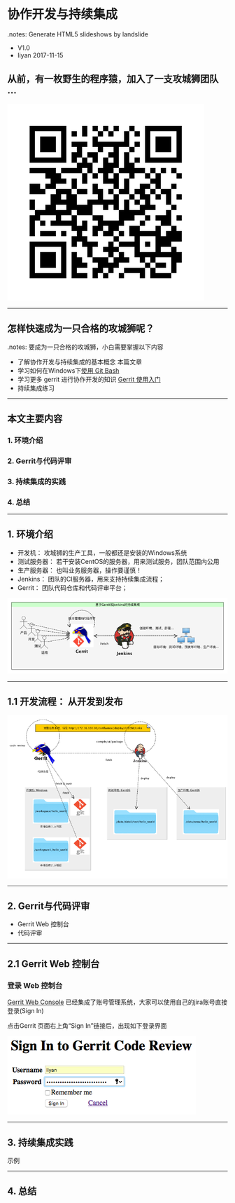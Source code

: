 # 协作开发与持续集成
.notes: Generate HTML5 slideshows by landslide

<!-- landslide index.md --relative --copy-theme -d index.html -->

 * V1.0
 * liyan 2017-11-15

## 从前，有一枚野生的程序猿，加入了一支攻城狮团队 …

<!-- .qr: 450|http://172.16.100.90:10000/slide/gerrit/ -->
![QR Code](images/qr-code.png)

---

## 怎样快速成为一只合格的攻城狮呢？
.notes: 要成为一只合格的攻城狮，小白需要掌握以下内容

* 了解协作开发与持续集成的基本概念 本篇文章
* 学习如何在Windows下[使用 Git Bash](./git-bash.html) 
* 学习更多 gerrit 进行协作开发的知识 [Gerrit 使用入门](./gerrit.html)
* 持续集成练习


---

## 本文主要内容

### 1. 环境介绍
### 2. Gerrit与代码评审
### 3. 持续集成的实践
### 4. 总结

---

## 1. 环境介绍

* 开发机： 攻城狮的生产工具，一般都还是安装的Windows系统
* 测试服务器： 若干安装CentOS的服务器，用来测试服务，团队范围内公用
* 生产服务器： 也叫业务服务器，操作要谨慎！
* Jenkins： 团队的CI服务器，用来支持持续集成流程；
* Gerrit： 团队代码仓库和代码评审平台；

![CI Overview](images/ci_overview.png)

---

## 1.1 开发流程： 从开发到发布

![Jenkins Process](images/git-jenkins-process.png)

---

## 2. Gerrit与代码评审

* Gerrit Web 控制台
* 代码评审

---

## 2.1 Gerrit Web 控制台

### 登录 Web 控制台
[Gerrit Web Console](http://172.16.100.130/gerrit/) 已经集成了账号管理系统，大家可以使用自己的jira账号直接登录(Sign In)

点击Gerrit 页面右上角“Sign In”链接后，出现如下登录界面

![Gerrit Sign In](images/gerrit-sign-in.png)

---

## 3. 持续集成实践

示例

---

## 4. 总结

